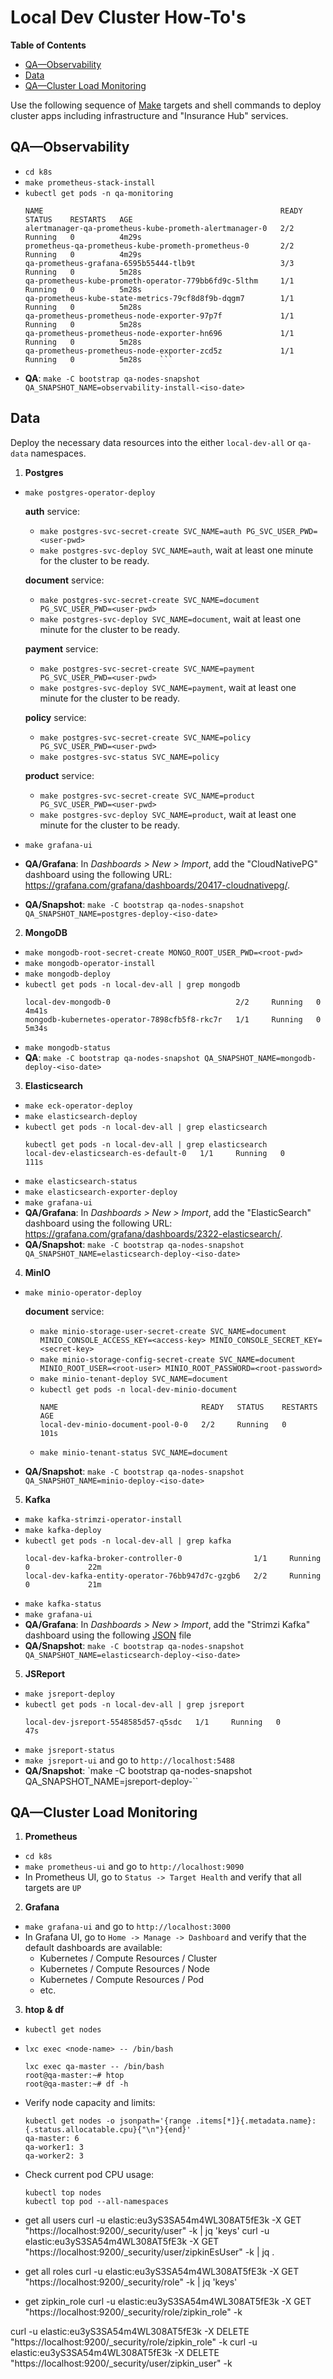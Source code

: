 # Local Dev Cluster How-To's

<!-- START doctoc generated TOC please keep comment here to allow auto update -->
<!-- DON'T EDIT THIS SECTION, INSTEAD RE-RUN doctoc TO UPDATE -->
**Table of Contents**

- [QA—Observability](#qaobservability)
- [Data](#data)
- [QA—Cluster Load Monitoring](#qacluster-load-monitoring)

<!-- END doctoc generated TOC please keep comment here to allow auto update -->

Use the following sequence of [Make](https://www.gnu.org/software/make/) targets and shell commands
to deploy cluster apps including infrastructure and "Insurance Hub" services.

## QA—Observability

- `cd k8s`
- `make prometheus-stack-install`
- `kubectl get pods -n qa-monitoring`
    ```shell
    NAME                                                     READY   STATUS    RESTARTS   AGE
    alertmanager-qa-prometheus-kube-prometh-alertmanager-0   2/2     Running   0          4m29s
    prometheus-qa-prometheus-kube-prometh-prometheus-0       2/2     Running   0          4m29s
    qa-prometheus-grafana-6595b55444-tlb9t                   3/3     Running   0          5m28s
    qa-prometheus-kube-prometh-operator-779bb6fd9c-5lthm     1/1     Running   0          5m28s
    qa-prometheus-kube-state-metrics-79cf8d8f9b-dqgm7        1/1     Running   0          5m28s
    qa-prometheus-prometheus-node-exporter-97p7f             1/1     Running   0          5m28s
    qa-prometheus-prometheus-node-exporter-hn696             1/1     Running   0          5m28s
    qa-prometheus-prometheus-node-exporter-zcd5z             1/1     Running   0          5m28s    ```
- **QA**: `make -C bootstrap qa-nodes-snapshot QA_SNAPSHOT_NAME=observability-install-<iso-date>`

## Data

Deploy the necessary data resources into the either `local-dev-all` or `qa-data` namespaces.

1. **Postgres**
- `make postgres-operator-deploy`

  **auth** service: 
  - `make postgres-svc-secret-create SVC_NAME=auth PG_SVC_USER_PWD=<user-pwd>`
  - `make postgres-svc-deploy SVC_NAME=auth`, wait at least one minute for the cluster to be ready.
  
  **document** service: 
  - `make postgres-svc-secret-create SVC_NAME=document PG_SVC_USER_PWD=<user-pwd>`
  - `make postgres-svc-deploy SVC_NAME=document`, wait at least one minute for the cluster to be ready.
  
  **payment** service: 
  - `make postgres-svc-secret-create SVC_NAME=payment PG_SVC_USER_PWD=<user-pwd>`
  - `make postgres-svc-deploy SVC_NAME=payment`, wait at least one minute for the cluster to be ready.
  
  **policy** service: 
  - `make postgres-svc-secret-create SVC_NAME=policy PG_SVC_USER_PWD=<user-pwd>`
  - `make postgres-svc-status SVC_NAME=policy`

  **product** service: 
  - `make postgres-svc-secret-create SVC_NAME=product PG_SVC_USER_PWD=<user-pwd>`
  - `make postgres-svc-deploy SVC_NAME=product`, wait at least one minute for the cluster to be ready.

- `make grafana-ui`
- **QA/Grafana**: In _Dashboards > New > Import_, add the "CloudNativePG" dashboard using the following
  URL: https://grafana.com/grafana/dashboards/20417-cloudnativepg/.

- **QA/Snapshot**: `make -C bootstrap qa-nodes-snapshot QA_SNAPSHOT_NAME=postgres-deploy-<iso-date>`

2. **MongoDB** 
- `make mongodb-root-secret-create MONGO_ROOT_USER_PWD=<root-pwd>`
- `make mongodb-operator-install`
- `make mongodb-deploy`
- `kubectl get pods -n local-dev-all | grep mongodb`
    ```shell
    local-dev-mongodb-0                            2/2     Running   0          4m41s
    mongodb-kubernetes-operator-7898cfb5f8-rkc7r   1/1     Running   0          5m34s
    ```
- `make mongodb-status`  
- **QA**: `make -C bootstrap qa-nodes-snapshot QA_SNAPSHOT_NAME=mongodb-deploy-<iso-date>`

3. **Elasticsearch**
- `make eck-operator-deploy`
- `make elasticsearch-deploy`
- `kubectl get pods -n local-dev-all | grep elasticsearch`
    ```shell
    kubectl get pods -n local-dev-all | grep elasticsearch
    local-dev-elasticsearch-es-default-0   1/1     Running   0          111s    
    ```
- `make elasticsearch-status`
- `make elasticsearch-exporter-deploy`
- `make grafana-ui`
- **QA/Grafana**: In _Dashboards > New > Import_, add the "ElasticSearch" dashboard using the following
  URL: https://grafana.com/grafana/dashboards/2322-elasticsearch/.
- **QA/Snapshot**: `make -C bootstrap qa-nodes-snapshot QA_SNAPSHOT_NAME=elasticsearch-deploy-<iso-date>`

4. **MinIO**
- `make minio-operator-deploy`

  **document** service:
  - `make minio-storage-user-secret-create SVC_NAME=document MINIO_CONSOLE_ACCESS_KEY=<access-key> MINIO_CONSOLE_SECRET_KEY=<secret-key>`
  - `make minio-storage-config-secret-create SVC_NAME=document MINIO_ROOT_USER=<root-user> MINIO_ROOT_PASSWORD=<root-password>`
  - `make minio-tenant-deploy SVC_NAME=document`
  - `kubectl get pods -n local-dev-minio-document`
    ```shell
    NAME                                READY   STATUS    RESTARTS   AGE
    local-dev-minio-document-pool-0-0   2/2     Running   0          101s
    ```
  - `make minio-tenant-status SVC_NAME=document`

- **QA/Snapshot**: `make -C bootstrap qa-nodes-snapshot QA_SNAPSHOT_NAME=minio-deploy-<iso-date>`

5. **Kafka**

- `make kafka-strimzi-operator-install`
- `make kafka-deploy`
- `kubectl get pods -n local-dev-all | grep kafka`
    ```shell
    local-dev-kafka-broker-controller-0                1/1     Running   0             22m
    local-dev-kafka-entity-operator-76bb947d7c-gzgb6   2/2     Running   0             21m    
    ```
- `make kafka-status`
- `make grafana-ui`
- **QA/Grafana**: In _Dashboards > New > Import_, add the "Strimzi Kafka" dashboard using the
  following [JSON](https://github.com/strimzi/strimzi-kafka-operator/blob/0.48.0/examples/metrics/grafana-dashboards/strimzi-kafka.json) file
- **QA/Snapshot**: `make -C bootstrap qa-nodes-snapshot QA_SNAPSHOT_NAME=elasticsearch-deploy-<iso-date>`

5. **JSReport**

- `make jsreport-deploy`
- `kubectl get pods -n local-dev-all | grep jsreport`
    ```shell
    local-dev-jsreport-5548585d57-q5sdc   1/1     Running   0          47s
    ```
- `make jsreport-status`
- `make jsreport-ui` and go to `http://localhost:5488`
- **QA/Snapshot**: `make -C bootstrap qa-nodes-snapshot QA_SNAPSHOT_NAME=jsreport-deploy-<iso-date>``

## QA—Cluster Load Monitoring

1. **Prometheus**

- `cd k8s`
- `make prometheus-ui` and go to `http://localhost:9090`
- In Prometheus UI, go to `Status -> Target Health` and verify that all targets are `UP`

2. **Grafana**

- `make grafana-ui` and go to `http://localhost:3000`
- In Grafana UI, go to `Home -> Manage -> Dashboard` and verify that the default dashboards are
  available:
    - Kubernetes / Compute Resources / Cluster
    - Kubernetes / Compute Resources / Node
    - Kubernetes / Compute Resources / Pod
    - etc.

3. **htop & df**

- `kubectl get nodes`
- `lxc exec <node-name> -- /bin/bash`
    ```shell
    lxc exec qa-master -- /bin/bash
    root@qa-master:~# htop
    root@qa-master:~# df -h
    ```
- Verify node capacity and limits:
    ```shell
    kubectl get nodes -o jsonpath='{range .items[*]}{.metadata.name}: {.status.allocatable.cpu}{"\n"}{end}'
    qa-master: 6
    qa-worker1: 3
    qa-worker2: 3
    ```
- Check current pod CPU usage:
    ```shell
    kubectl top nodes
    kubectl top pod --all-namespaces  
    ```

- get all users
curl -u elastic:eu3yS3SA54m4WL308AT5fE3k -X GET "https://localhost:9200/_security/user" -k | jq 'keys'
curl -u elastic:eu3yS3SA54m4WL308AT5fE3k -X GET "https://localhost:9200/_security/user/zipkinEsUser" -k | jq .

- get all roles
curl -u elastic:eu3yS3SA54m4WL308AT5fE3k -X GET "https://localhost:9200/_security/role" -k | jq 'keys'
- get zipkin_role
curl -u elastic:eu3yS3SA54m4WL308AT5fE3k -X GET "https://localhost:9200/_security/role/zipkin_role" -k

curl -u elastic:eu3yS3SA54m4WL308AT5fE3k -X DELETE "https://localhost:9200/_security/role/zipkin_role" -k
curl -u elastic:eu3yS3SA54m4WL308AT5fE3k -X DELETE "https://localhost:9200/_security/user/zipkin_user" -k
